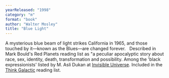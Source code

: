 ```yaml
---
yearReleased: "1998"
category: "m"
format: "book"
author: "Walter Mosley"
title: "Blue Light"
---
```

A mysterious blue beam of light strikes California in  1965, and those touched by it—known as the Blues—are changed forever.
 
Described in Mark Bould's  Red Planets reading list as "a peculiar  apocalyptic story about race, sex, identity, death, transformation and  possibility. Among the 'black expressionists' listed by M. Asli Dukan at <a href="http://invisibleuniversedoc.com/wp-content/uploads/2016/01/IU_BSF_lit_2015_3000.jpg"> Invisible Universe</a>. Included in the <a href="https://thinkgalactic.org/reading-lists/by-author/">Think Galactic</a>  reading list. 
 